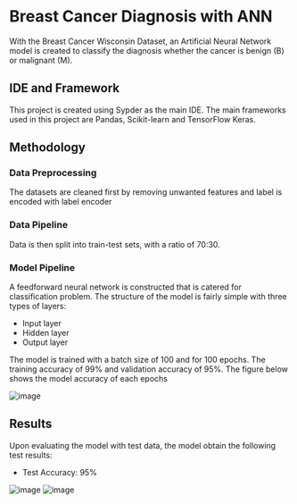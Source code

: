 # Breast Cancer Diagnosis with ANN
With the Breast Cancer Wisconsin Dataset, an Artificial Neural Network model is created to classify the diagnosis whether the cancer is benign (B) or malignant (M).

## IDE and Framework
This project is created using Sypder as the main IDE. The main frameworks used in this project are Pandas, Scikit-learn and TensorFlow Keras.

## Methodology
### Data Preprocessing
The datasets are cleaned first by removing unwanted features and label is encoded with label encoder

### Data Pipeline
Data is then split into train-test sets, with a ratio of 70:30.

### Model Pipeline
A feedforward neural network is constructed that is catered for classification problem. The structure of the model is fairly simple with three types of layers:
- Input layer
- Hidden layer
- Output layer

The model is trained with a batch size of 100 and for 100 epochs. The training accuracy of 99% and validation accuracy of 95%. The figure below shows the model accuracy of each epochs

![image](https://user-images.githubusercontent.com/100325884/163185927-f944b511-f148-44c3-b7b7-42498f4b7fb3.png)


## Results
Upon evaluating the model with test data, the model obtain the following test results:
- Test Accuracy: 95%

![image](https://user-images.githubusercontent.com/100325884/163182500-3995d029-215c-4553-95dc-5c3f6dd89974.png)
![image](https://user-images.githubusercontent.com/100325884/163182716-828cb7b1-2098-48c1-acd8-b16442f773ba.png)
